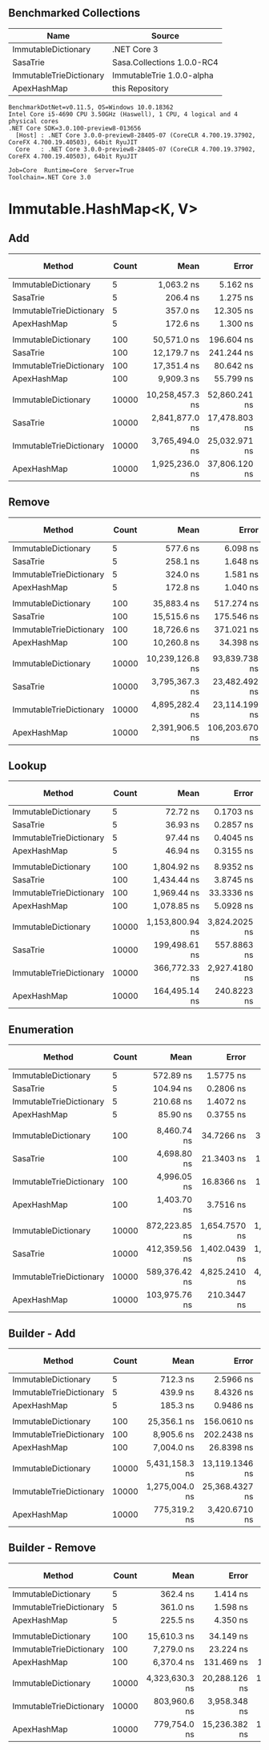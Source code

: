 
## Benchmarked Collections

|                    Name |                      Source|
| ----------------------- | -------------------------- |
|     ImmutableDictionary |                .NET Core 3 |
|                SasaTrie | Sasa.Collections 1.0.0-RC4 |
| ImmutableTrieDictionary |  ImmutableTrie 1.0.0-alpha |
|             ApexHashMap |            this Repository |

```
BenchmarkDotNet=v0.11.5, OS=Windows 10.0.18362
Intel Core i5-4690 CPU 3.50GHz (Haswell), 1 CPU, 4 logical and 4 physical cores
.NET Core SDK=3.0.100-preview8-013656
  [Host] : .NET Core 3.0.0-preview8-28405-07 (CoreCLR 4.700.19.37902, CoreFX 4.700.19.40503), 64bit RyuJIT
  Core   : .NET Core 3.0.0-preview8-28405-07 (CoreCLR 4.700.19.37902, CoreFX 4.700.19.40503), 64bit RyuJIT

Job=Core  Runtime=Core  Server=True
Toolchain=.NET Core 3.0
```

# Immutable.HashMap<K, V>

## Add

|                  Method | Count |            Mean |         Error |        StdDev | Ratio | RatioSD |     Gen 0 |    Gen 1 | Gen 2 |  Allocated |
|------------------------ |------ |----------------:|--------------:|--------------:|------:|--------:|----------:|---------:|------:|-----------:|
|     ImmutableDictionary |     5 |      1,063.2 ns |      5.162 ns |      4.576 ns |  1.00 |    0.00 |    0.0610 |        - |     - |      928 B |
|                SasaTrie |     5 |        206.4 ns |      1.275 ns |      1.130 ns |  0.19 |    0.00 |    0.0291 |        - |     - |      440 B |
| ImmutableTrieDictionary |     5 |        357.0 ns |     12.305 ns |     15.561 ns |  0.34 |    0.02 |    0.0477 |        - |     - |      728 B |
|             ApexHashMap |     5 |        172.6 ns |      1.300 ns |      1.216 ns |  0.16 |    0.00 |    0.0451 |        - |     - |      680 B |
|                         |       |                 |               |               |       |         |           |          |       |            |
|     ImmutableDictionary |   100 |     50,571.0 ns |    196.604 ns |    183.904 ns |  1.00 |    0.00 |    2.7466 |        - |     - |    41688 B |
|                SasaTrie |   100 |     12,179.7 ns |    241.244 ns |    287.184 ns |  0.24 |    0.01 |    3.8757 |        - |     - |    58696 B |
| ImmutableTrieDictionary |   100 |     17,351.4 ns |     80.642 ns |     75.432 ns |  0.34 |    0.00 |    2.7466 |        - |     - |    41880 B |
|             ApexHashMap |   100 |      9,909.3 ns |     55.799 ns |     52.195 ns |  0.20 |    0.00 |    2.6245 |        - |     - |    39880 B |
|                         |       |                 |               |               |       |         |           |          |       |            |
|     ImmutableDictionary | 10000 | 10,258,457.3 ns | 52,860.241 ns | 41,269.799 ns |  1.00 |    0.00 |  515.6250 | 109.3750 |     - |  7882552 B |
|                SasaTrie | 10000 |  2,841,877.0 ns | 17,478.803 ns | 15,494.503 ns |  0.28 |    0.00 | 1058.5938 |  89.8438 |     - | 15968616 B |
| ImmutableTrieDictionary | 10000 |  3,765,494.0 ns | 25,032.971 ns | 23,415.856 ns |  0.37 |    0.00 |  527.3438 | 128.9063 |     - |  8015992 B |
|             ApexHashMap | 10000 |  1,925,236.0 ns | 37,806.120 ns | 42,021.402 ns |  0.19 |    0.00 |  525.3906 |  87.8906 |     - |  7920488 B |

## Remove

|                  Method | Count |            Mean |          Error |          StdDev | Ratio | RatioSD |     Gen 0 |   Gen 1 | Gen 2 |  Allocated |
|------------------------ |------ |----------------:|---------------:|----------------:|------:|--------:|----------:|--------:|------:|-----------:|
|     ImmutableDictionary |     5 |        577.6 ns |       6.098 ns |       5.4058 ns |  1.00 |    0.00 |    0.0286 |       - |     - |      440 B |
|                SasaTrie |     5 |        258.1 ns |       1.648 ns |       1.4609 ns |  0.45 |    0.00 |    0.0248 |       - |     - |      376 B |
| ImmutableTrieDictionary |     5 |        324.0 ns |       1.581 ns |       1.4012 ns |  0.56 |    0.00 |    0.0372 |       - |     - |      568 B |
|             ApexHashMap |     5 |        172.8 ns |       1.040 ns |       0.9220 ns |  0.30 |    0.00 |    0.0410 |       - |     - |      616 B |
|                         |       |                 |                |                 |       |         |           |         |       |            |
|     ImmutableDictionary |   100 |     35,883.4 ns |     517.274 ns |     458.5503 ns |  1.00 |    0.00 |    1.8921 |       - |     - |    29384 B |
|                SasaTrie |   100 |     15,515.6 ns |     175.546 ns |     155.6172 ns |  0.43 |    0.01 |    4.3640 |       - |     - |    66232 B |
| ImmutableTrieDictionary |   100 |     18,726.6 ns |     371.021 ns |     441.6738 ns |  0.52 |    0.02 |    2.6245 |       - |     - |    39712 B |
|             ApexHashMap |   100 |     10,260.8 ns |      34.398 ns |      30.4927 ns |  0.29 |    0.00 |    2.4719 |       - |     - |    37592 B |
|                         |       |                 |                |                 |       |         |           |         |       |            |
|     ImmutableDictionary | 10000 | 10,239,126.8 ns |  93,839.738 ns |  83,186.4831 ns |  1.00 |    0.00 |  437.5000 | 62.5000 |     - |  6677504 B |
|                SasaTrie | 10000 |  3,795,367.3 ns |  23,482.492 ns |  19,608.9447 ns |  0.37 |    0.00 | 1066.4063 | 82.0313 |     - | 16064368 B |
| ImmutableTrieDictionary | 10000 |  4,895,282.4 ns |  23,114.199 ns |  20,490.1351 ns |  0.48 |    0.00 |  507.8125 | 62.5000 |     - |  7729264 B |
|             ApexHashMap | 10000 |  2,391,906.5 ns | 106,203.670 ns | 145,372.7817 ns |  0.24 |    0.02 |  515.6250 | 54.6875 |     - |  7758784 B |

## Lookup

|                  Method | Count |            Mean |         Error |        StdDev | Ratio | RatioSD |   Gen 0 | Gen 1 | Gen 2 | Allocated |
|------------------------ |------ |----------------:|--------------:|--------------:|------:|--------:|--------:|------:|------:|----------:|
|     ImmutableDictionary |     5 |        72.72 ns |     0.1703 ns |     0.1593 ns |  1.00 |    0.00 |       - |     - |     - |         - |
|                SasaTrie |     5 |        36.93 ns |     0.2857 ns |     0.2673 ns |  0.51 |    0.00 |       - |     - |     - |         - |
| ImmutableTrieDictionary |     5 |        97.44 ns |     0.4045 ns |     0.3783 ns |  1.34 |    0.00 |  0.0079 |     - |     - |     120 B |
|             ApexHashMap |     5 |        46.94 ns |     0.3155 ns |     0.2951 ns |  0.65 |    0.00 |       - |     - |     - |         - |
|                         |       |                 |               |               |       |         |         |       |       |           |
|     ImmutableDictionary |   100 |     1,804.92 ns |     8.9352 ns |     8.3580 ns |  1.00 |    0.00 |       - |     - |     - |         - |
|                SasaTrie |   100 |     1,434.44 ns |     3.8745 ns |     3.6242 ns |  0.79 |    0.00 |       - |     - |     - |         - |
| ImmutableTrieDictionary |   100 |     1,969.44 ns |    33.3336 ns |    42.1564 ns |  1.09 |    0.03 |  0.1564 |     - |     - |    2400 B |
|             ApexHashMap |   100 |     1,078.85 ns |     5.0928 ns |     4.7638 ns |  0.60 |    0.00 |       - |     - |     - |         - |
|                         |       |                 |               |               |       |         |         |       |       |           |
|     ImmutableDictionary | 10000 | 1,153,800.94 ns | 3,824.2025 ns | 3,577.1614 ns |  1.00 |    0.00 |       - |     - |     - |         - |
|                SasaTrie | 10000 |   199,498.61 ns |   557.8863 ns |   521.8472 ns |  0.17 |    0.00 |       - |     - |     - |         - |
| ImmutableTrieDictionary | 10000 |   366,772.33 ns | 2,927.4180 ns | 2,738.3086 ns |  0.32 |    0.00 | 15.6250 |     - |     - |  240000 B |
|             ApexHashMap | 10000 |   164,495.14 ns |   240.8223 ns |   225.2653 ns |  0.14 |    0.00 |       - |     - |     - |         - |

## Enumeration

|                  Method | Count |          Mean |         Error |        StdDev | Ratio |   Gen 0 | Gen 1 | Gen 2 | Allocated |
|------------------------ |------ |--------------:|--------------:|--------------:|------:|--------:|------:|------:|----------:|
|     ImmutableDictionary |     5 |     572.89 ns |     1.5775 ns |     1.4756 ns |  1.00 |       - |     - |     - |         - |
|                SasaTrie |     5 |     104.94 ns |     0.2806 ns |     0.2624 ns |  0.18 |  0.0058 |     - |     - |      88 B |
| ImmutableTrieDictionary |     5 |     210.68 ns |     1.4072 ns |     1.3163 ns |  0.37 |  0.0157 |     - |     - |     240 B |
|             ApexHashMap |     5 |      85.90 ns |     0.3755 ns |     0.3513 ns |  0.15 |       - |     - |     - |         - |
|                         |       |               |               |               |       |         |       |       |           |
|     ImmutableDictionary |   100 |   8,460.74 ns |    34.7266 ns |    32.4833 ns |  1.00 |       - |     - |     - |         - |
|                SasaTrie |   100 |   4,698.80 ns |    21.3403 ns |    19.9618 ns |  0.56 |  0.1907 |     - |     - |    2912 B |
| ImmutableTrieDictionary |   100 |   4,996.05 ns |    16.8366 ns |    15.7490 ns |  0.59 |  0.2975 |     - |     - |    4560 B |
|             ApexHashMap |   100 |   1,403.70 ns |     3.7516 ns |     3.5092 ns |  0.17 |       - |     - |     - |         - |
|                         |       |               |               |               |       |         |       |       |           |
|     ImmutableDictionary | 10000 | 872,223.85 ns | 1,654.7570 ns | 1,547.8608 ns |  1.00 |       - |     - |     - |         - |
|                SasaTrie | 10000 | 412,359.56 ns | 1,402.0439 ns | 1,311.4727 ns |  0.47 |  5.8594 |     - |     - |   93280 B |
| ImmutableTrieDictionary | 10000 | 589,376.42 ns | 4,825.2410 ns | 4,513.5334 ns |  0.68 | 23.4375 |     - |     - |  362320 B |
|             ApexHashMap | 10000 | 103,975.76 ns |   210.3447 ns |   196.7566 ns |  0.12 |       - |     - |     - |         - |

## Builder - Add

|                  Method | Count |           Mean |          Error |         StdDev | Ratio |   Gen 0 |   Gen 1 | Gen 2 | Allocated |
|------------------------ |------ |---------------:|---------------:|---------------:|------:|--------:|--------:|------:|----------:|
|     ImmutableDictionary |     5 |       712.3 ns |      2.5966 ns |      2.4289 ns |  1.00 |  0.0238 |       - |     - |     360 B |
| ImmutableTrieDictionary |     5 |       439.9 ns |      8.4326 ns |      7.4753 ns |  0.62 |  0.0434 |       - |     - |     664 B |
|             ApexHashMap |     5 |       185.3 ns |      0.9486 ns |      0.8409 ns |  0.26 |  0.0257 |       - |     - |     392 B |
|                         |       |                |                |                |       |         |         |       |           |
|     ImmutableDictionary |   100 |    25,356.1 ns |    156.0610 ns |    145.9796 ns |  1.00 |  0.3662 |       - |     - |    5680 B |
| ImmutableTrieDictionary |   100 |     8,905.6 ns |    202.2438 ns |    262.9741 ns |  0.35 |  0.6256 |       - |     - |    9576 B |
|             ApexHashMap |   100 |     7,004.0 ns |     26.8398 ns |     25.1060 ns |  0.28 |  1.1063 |  0.0076 |     - |   16704 B |
|                         |       |                |                |                |       |         |         |       |           |
|     ImmutableDictionary | 10000 | 5,431,158.3 ns | 13,119.1346 ns | 12,271.6467 ns |  1.00 | 23.4375 |  7.8125 |     - |  560080 B |
| ImmutableTrieDictionary | 10000 | 1,275,004.0 ns | 25,368.4327 ns | 23,729.6477 ns |  0.23 | 33.2031 | 15.6250 |     - | 1059240 B |
|             ApexHashMap | 10000 |   775,319.2 ns |  3,420.6710 ns |  3,199.6978 ns |  0.14 | 69.3359 | 27.3438 |     - | 1055608 B |

## Builder - Remove

|                  Method | Count |           Mean |         Error |        StdDev | Ratio |   Gen 0 |  Gen 1 | Gen 2 | Allocated |
|------------------------ |------ |---------------:|--------------:|--------------:|------:|--------:|-------:|------:|----------:|
|     ImmutableDictionary |     5 |       362.4 ns |      1.414 ns |      1.322 ns |  1.00 |  0.0119 |      - |     - |     184 B |
| ImmutableTrieDictionary |     5 |       361.0 ns |      1.598 ns |      1.495 ns |  1.00 |  0.0262 |      - |     - |     392 B |
|             ApexHashMap |     5 |       225.5 ns |      4.350 ns |      4.069 ns |  0.62 |  0.0236 |      - |     - |     360 B |
|                         |       |                |               |               |       |         |        |       |           |
|     ImmutableDictionary |   100 |    15,610.3 ns |     34.149 ns |     31.943 ns |  1.00 |  0.2136 |      - |     - |    3152 B |
| ImmutableTrieDictionary |   100 |     7,279.0 ns |     23.224 ns |     21.723 ns |  0.47 |  0.2365 |      - |     - |    3576 B |
|             ApexHashMap |   100 |     6,370.4 ns |    131.469 ns |    122.976 ns |  0.41 |  0.6027 |      - |     - |    9208 B |
|                         |       |                |               |               |       |         |        |       |           |
|     ImmutableDictionary | 10000 | 4,323,630.3 ns | 20,288.126 ns | 16,941.504 ns |  1.00 | 23.4375 |      - |     - |  373032 B |
| ImmutableTrieDictionary | 10000 |   803,960.6 ns |  3,958.348 ns |  3,702.641 ns |  0.19 | 10.7422 | 0.9766 |     - |  160344 B |
|             ApexHashMap | 10000 |   779,754.0 ns | 15,236.382 ns | 14,252.121 ns |  0.18 | 51.7578 | 8.7891 |     - |  782392 B |
